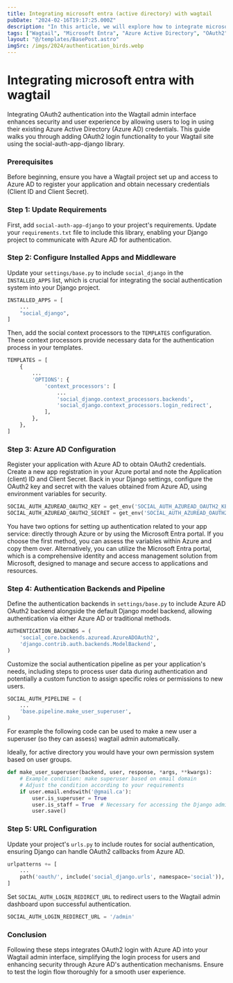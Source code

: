 ```yaml
---
title: Integrating microsoft entra (active directory) with wagtail
pubDate: "2024-02-16T19:17:25.000Z"
description: "In this article, we will explore how to integrate microsoft entra with wagtail"
tags: ["Wagtail", "Microsoft Entra", "Azure Active Directory", "OAuth2", "Django", "Authentication", "Security", "Web Development", "Python", "Social Auth"]
layout: "@/templates/BasePost.astro"
imgSrc: /imgs/2024/authentication_birds.webp
---
```


# Integrating microsoft entra with wagtail

Integrating OAuth2 authentication into the Wagtail admin interface enhances security and user experience by allowing users to log in using their existing Azure Active Directory (Azure AD) credentials. This guide walks you through adding OAuth2 login functionality to your Wagtail site using the social-auth-app-django library.

### Prerequisites

Before beginning, ensure you have a Wagtail project set up and access to Azure AD to register your application and obtain necessary credentials (Client ID and Client Secret).

### Step 1: Update Requirements

First, add `social-auth-app-django` to your project's requirements. Update your `requirements.txt` file to include this library, enabling your Django project to communicate with Azure AD for authentication.

### Step 2: Configure Installed Apps and Middleware

Update your `settings/base.py` to include `social_django` in the `INSTALLED_APPS` list, which is crucial for integrating the social authentication system into your Django project.

```python
INSTALLED_APPS = [
    ...
    "social_django",
]
```

Then, add the social context processors to the `TEMPLATES` configuration. These context processors provide necessary data for the authentication process in your templates.

```python
TEMPLATES = [
    {
        ...
        'OPTIONS': {
            'context_processors': [
                ...
                'social_django.context_processors.backends',
                'social_django.context_processors.login_redirect',
            ],
        },
    },
]
```

### Step 3: Azure AD Configuration

Register your application with Azure AD to obtain OAuth2 credentials. Create a new app registration in your Azure portal and note the Application (client) ID and Client Secret. Back in your Django settings, configure the OAuth2 key and secret with the values obtained from Azure AD, using environment variables for security.

```python
SOCIAL_AUTH_AZUREAD_OAUTH2_KEY = get_env('SOCIAL_AUTH_AZUREAD_OAUTH2_KEY')
SOCIAL_AUTH_AZUREAD_OAUTH2_SECRET = get_env('SOCIAL_AUTH_AZUREAD_OAUTH2_SECRET')
```

You have two options for setting up authentication related to your app service: directly through Azure or by using the Microsoft Entra portal. If you choose the first method, you can assess the variables within Azure and copy them over. Alternatively, you can utilize the Microsoft Entra portal, which is a comprehensive identity and access management solution from Microsoft, designed to manage and secure access to applications and resources.

### Step 4: Authentication Backends and Pipeline

Define the authentication backends in `settings/base.py` to include Azure AD OAuth2 backend alongside the default Django model backend, allowing authentication via either Azure AD or traditional methods.

```python
AUTHENTICATION_BACKENDS = (
    'social_core.backends.azuread.AzureADOAuth2',
    'django.contrib.auth.backends.ModelBackend',
)
```

Customize the social authentication pipeline as per your application's needs, including steps to process user data during authentication and potentially a custom function to assign specific roles or permissions to new users.

```python
SOCIAL_AUTH_PIPELINE = (
    ...
    'base.pipeline.make_user_superuser',
)
```

For example the following code can be used to make a new user a superuser (so they can assess) wagtail admin automatically.

Ideally, for active directory you would have your own permission system based on user groups.

```python
def make_user_superuser(backend, user, response, *args, **kwargs):
    # Example condition: make superuser based on email domain
    # Adjust the condition according to your requirements
    if user.email.endswith('@gmail.ca'):
        user.is_superuser = True
        user.is_staff = True  # Necessary for accessing the Django admin
        user.save()
```

### Step 5: URL Configuration

Update your project's `urls.py` to include routes for social authentication, ensuring Django can handle OAuth2 callbacks from Azure AD.

```python
urlpatterns += [
    ...
    path('oauth/', include('social_django.urls', namespace='social')),
]
```

Set `SOCIAL_AUTH_LOGIN_REDIRECT_URL` to redirect users to the Wagtail admin dashboard upon successful authentication.

```python
SOCIAL_AUTH_LOGIN_REDIRECT_URL = '/admin'
```

### Conclusion

Following these steps integrates OAuth2 login with Azure AD into your Wagtail admin interface, simplifying the login process for users and enhancing security through Azure AD's authentication mechanisms. Ensure to test the login flow thoroughly for a smooth user experience.
